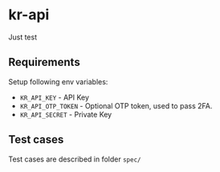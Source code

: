 # kr-api

Just test

## Requirements

Setup following env variables:

- `KR_API_KEY` - API Key
- `KR_API_OTP_TOKEN` - Optional OTP token, used to pass 2FA.
- `KR_API_SECRET` - Private Key

## Test cases

Test cases are described in folder `spec/`
